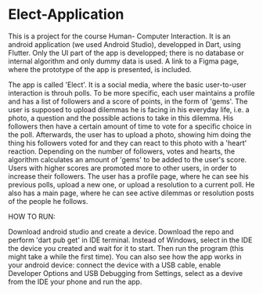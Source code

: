 # Elect-Application
This is a project for the course Human- Computer Interaction. It is an android application (we used Android Studio), developped in Dart, using Flutter. Only the UI part of the app is developped; there is no database or internal algorithm and only dummy data is used.
A link to a Figma page, where the prototype of the app is presented, is included.

The app is called 'Elect'. It is a social media, where the basic user-to-user interaction is throuh polls. To be more specific, each user maintains a profile and has a list of followers and a score of points, in the form of 'gems'. The user is supposed to upload dilemmas he is facing in his everyday life, i.e. a photo, a question and the possible actions to take in this dilemma. His followers then have a certain amount of time to vote for a specific choice in the poll. Afterwards, the user has to upload a photo, showing him doing the thing his followers voted for and they can react to this photo with a 'heart' reaction. Depending on the number of followers, votes and hearts, the algorithm calculates an amount of 'gems' to be added to the user's score. Users with higher scores are promoted more to other users, in order to increase their followers. The user has a profile page, where he can see his previous polls, upload a new one, or upload a resolution to a current poll. He also has a main page, where he can see active dilemmas or resolution posts of the people he follows.



HOW TO RUN:

Download android studio and create a device. Download the repo and perform 'dart pub get' in IDE terminal. Instead of Windows, select in the IDE the device you created and wait for it to start. Then run the program (this might take a while the first time). 
You can also see how the app works in your android device: connect the device with a USB cable, enable Developer Options and USB Debugging from Settings, select as a devive from the IDE your phone and run the app.
